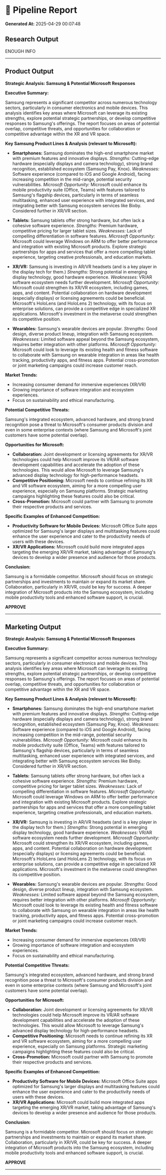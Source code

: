 # 📝 Pipeline Report

**Generated At:** 2025-04-29 00:07:48

## Research Output

ENOUGH INFO


---

## Product Output

**Strategic Analysis: Samsung & Potential Microsoft Responses**

**Executive Summary:**

Samsung represents a significant competitor across numerous technology sectors, particularly in consumer electronics and mobile devices. This analysis identifies key areas where Microsoft can leverage its existing strengths, explore potential strategic partnerships, or develop competitive responses to Samsung's offerings.  The report focuses on areas of potential overlap, competitive threats, and opportunities for collaboration or competitive advantage within the XR and VR space.

**Key Samsung Product Lines & Analysis (relevant to Microsoft):**

* **Smartphones:**  Samsung dominates the high-end smartphone market with premium features and innovative displays.  *Strengths:*  Cutting-edge hardware (especially displays and camera technology), strong brand recognition, established ecosystem (Samsung Pay, Knox). *Weaknesses:*  Software experience (compared to iOS and Google Android), facing increasing competition in the mid-range, potential security vulnerabilities. *Microsoft Opportunity:* Microsoft could enhance its mobile productivity suite (Office, Teams) with features tailored to Samsung's flagship devices, particularly in terms of seamless multitasking, enhanced user experience with integrated services,  and integrating better with Samsung ecosystem services like Bixby.  Considered further in XR/VR section.


* **Tablets:** Samsung tablets offer strong hardware, but often lack a cohesive software experience.  *Strengths:*  Premium hardware, competitive pricing for larger tablet sizes. *Weaknesses:* Lack of compelling differentiation in software features. *Microsoft Opportunity:*  Microsoft could leverage Windows on ARM to offer better performance and integration with existing Microsoft products.  Explore strategic partnerships for apps and services that offer a more compelling tablet experience, targeting creative professionals, and education markets.


* **XR/VR:** Samsung is investing in AR/VR headsets (and is a key player in the display tech for them.) *Strengths:*  Strong potential in emerging display technology, good hardware experience. *Weaknesses:*  VR/AR software ecosystem needs further development. *Microsoft Opportunity:*  Microsoft could strengthen its XR/VR ecosystem, including games, apps, and content. Potential collaboration on hardware development (especially displays) or licensing agreements could be beneficial. Microsoft's HoloLens (and HoloLens 2) technology, with its focus on enterprise solutions, can provide a competitive edge in specialized XR applications.  Microsoft's investment in the metaverse could strengthen its competitive position.

* **Wearables:** Samsung's wearable devices are popular. *Strengths:* Good design, diverse product lineup, integration with Samsung ecosystem. *Weaknesses:* Limited software appeal beyond the Samsung ecosystem, requires better integration with other platforms. *Microsoft Opportunity:* Microsoft could look to leverage its existing health and fitness software to collaborate with Samsung on wearable integration in areas like health tracking, productivity apps, and fitness apps.  Potential cross-promotion or joint marketing campaigns could increase customer reach.


**Market Trends:**

* Increasing consumer demand for immersive experiences (XR/VR)
* Growing importance of software integration and ecosystem experiences.
* Focus on sustainability and ethical manufacturing.

**Potential Competitive Threats:**

Samsung's integrated ecosystem, advanced hardware, and strong brand recognition pose a threat to Microsoft's consumer products division and even in some enterprise contexts (where Samsung and Microsoft's joint customers have some potential overlap).


**Opportunities for Microsoft:**

* **Collaboration:** Joint development or licensing agreements for XR/VR technologies could help Microsoft improve its VR/AR software development capabilities and accelerate the adoption of these technologies.  This would allow Microsoft to leverage Samsung's advanced display technology for high-performance headsets.
* **Competitive Positioning:**  Microsoft needs to continue refining its XR and VR software ecosystem, aiming for a more compelling user experience, especially on Samsung platforms.  Strategic marketing campaigns highlighting these features could also be critical.
* **Cross-Promotion:**  Microsoft could partner with Samsung to promote their respective products and services.


**Specific Examples of Enhanced Competition:**

* **Productivity Software for Mobile Devices:** Microsoft Office Suite apps optimized for Samsung's larger displays and multitasking features could enhance the user experience and cater to the productivity needs of users with these devices.
* **XR/VR Applications:** Microsoft could build more integrated apps targeting the emerging XR/VR market, taking advantage of Samsung's devices to develop a wider presence and audience for those products.


**Conclusion:**

Samsung is a formidable competitor.  Microsoft should focus on strategic partnerships and investments to maintain or expand its market share. Collaboration, particularly in XR/VR, could be key for success.   A deeper integration of Microsoft products into the Samsung ecosystem, including mobile productivity tools and enhanced software support, is crucial.


**APPROVE**


---

## Marketing Output

**Strategic Analysis: Samsung & Potential Microsoft Responses**

**Executive Summary:**

Samsung represents a significant competitor across numerous technology sectors, particularly in consumer electronics and mobile devices. This analysis identifies key areas where Microsoft can leverage its existing strengths, explore potential strategic partnerships, or develop competitive responses to Samsung's offerings.  The report focuses on areas of potential overlap, competitive threats, and opportunities for collaboration or competitive advantage within the XR and VR space.

**Key Samsung Product Lines & Analysis (relevant to Microsoft):**

* **Smartphones:**  Samsung dominates the high-end smartphone market with premium features and innovative displays.  *Strengths:*  Cutting-edge hardware (especially displays and camera technology), strong brand recognition, established ecosystem (Samsung Pay, Knox). *Weaknesses:*  Software experience (compared to iOS and Google Android), facing increasing competition in the mid-range, potential security vulnerabilities. *Microsoft Opportunity:* Microsoft could enhance its mobile productivity suite (Office, Teams) with features tailored to Samsung's flagship devices, particularly in terms of seamless multitasking, enhanced user experience with integrated services,  and integrating better with Samsung ecosystem services like Bixby.  Considered further in XR/VR section.


* **Tablets:** Samsung tablets offer strong hardware, but often lack a cohesive software experience.  *Strengths:*  Premium hardware, competitive pricing for larger tablet sizes. *Weaknesses:* Lack of compelling differentiation in software features. *Microsoft Opportunity:*  Microsoft could leverage Windows on ARM to offer better performance and integration with existing Microsoft products.  Explore strategic partnerships for apps and services that offer a more compelling tablet experience, targeting creative professionals, and education markets.


* **XR/VR:** Samsung is investing in AR/VR headsets (and is a key player in the display tech for them.) *Strengths:*  Strong potential in emerging display technology, good hardware experience. *Weaknesses:*  VR/AR software ecosystem needs further development. *Microsoft Opportunity:*  Microsoft could strengthen its XR/VR ecosystem, including games, apps, and content. Potential collaboration on hardware development (especially displays) or licensing agreements could be beneficial. Microsoft's HoloLens (and HoloLens 2) technology, with its focus on enterprise solutions, can provide a competitive edge in specialized XR applications.  Microsoft's investment in the metaverse could strengthen its competitive position.

* **Wearables:** Samsung's wearable devices are popular. *Strengths:* Good design, diverse product lineup, integration with Samsung ecosystem. *Weaknesses:* Limited software appeal beyond the Samsung ecosystem, requires better integration with other platforms. *Microsoft Opportunity:* Microsoft could look to leverage its existing health and fitness software to collaborate with Samsung on wearable integration in areas like health tracking, productivity apps, and fitness apps.  Potential cross-promotion or joint marketing campaigns could increase customer reach.


**Market Trends:**

* Increasing consumer demand for immersive experiences (XR/VR)
* Growing importance of software integration and ecosystem experiences.
* Focus on sustainability and ethical manufacturing.

**Potential Competitive Threats:**

Samsung's integrated ecosystem, advanced hardware, and strong brand recognition pose a threat to Microsoft's consumer products division and even in some enterprise contexts (where Samsung and Microsoft's joint customers have some potential overlap).


**Opportunities for Microsoft:**

* **Collaboration:** Joint development or licensing agreements for XR/VR technologies could help Microsoft improve its VR/AR software development capabilities and accelerate the adoption of these technologies.  This would allow Microsoft to leverage Samsung's advanced display technology for high-performance headsets.
* **Competitive Positioning:**  Microsoft needs to continue refining its XR and VR software ecosystem, aiming for a more compelling user experience, especially on Samsung platforms.  Strategic marketing campaigns highlighting these features could also be critical.
* **Cross-Promotion:**  Microsoft could partner with Samsung to promote their respective products and services.


**Specific Examples of Enhanced Competition:**

* **Productivity Software for Mobile Devices:** Microsoft Office Suite apps optimized for Samsung's larger displays and multitasking features could enhance the user experience and cater to the productivity needs of users with these devices.
* **XR/VR Applications:** Microsoft could build more integrated apps targeting the emerging XR/VR market, taking advantage of Samsung's devices to develop a wider presence and audience for those products.


**Conclusion:**

Samsung is a formidable competitor.  Microsoft should focus on strategic partnerships and investments to maintain or expand its market share. Collaboration, particularly in XR/VR, could be key for success.   A deeper integration of Microsoft products into the Samsung ecosystem, including mobile productivity tools and enhanced software support, is crucial.


**APPROVE**


---

